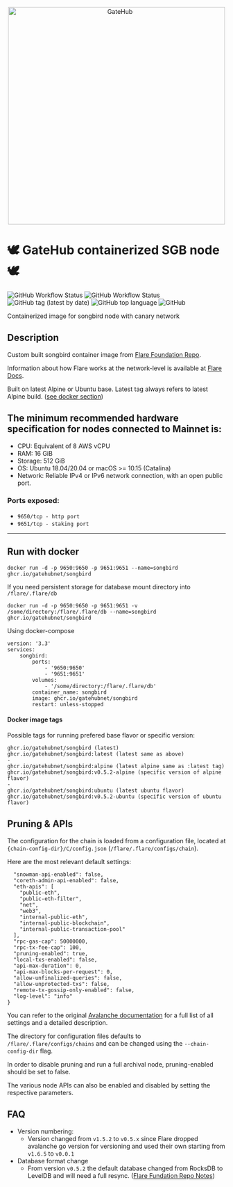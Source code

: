<p align="center">
    <a href="https://gatehub.net">
      <img src="https://cdn.gatehub.net/img/gatehub_logo_blue.svg" alt="GateHub"/ width="500px">
    </a>
</p>

# 🕊️ **GateHub containerized SGB node** 🕊️
![GitHub Workflow Status](https://img.shields.io/github/workflow/status/gatehubnet/songbird/Docker%20Test?color=blue&label=test&style=plastic)
![GitHub Workflow Status](https://img.shields.io/github/workflow/status/gatehubnet/songbird/Docker%20Image?style=plastic&logo=docker&color=blue)
![GitHub tag (latest by date)](https://img.shields.io/github/v/tag/gatehubnet/songbird?label=latest&style=plastic)
![GitHub top language](https://img.shields.io/github/languages/top/gatehubnet/songbird?color=blue&style=plastic)
![GitHub](https://img.shields.io/github/license/gatehubnet/songbird?color=blue&style=plastic)

Containerized image for songbird node with canary network

## **Description**

Custom built songbird container image from [Flare Foundation Repo](https://github.com/flare-foundation/flare).

Information about how Flare works at the network-level is available at [Flare Docs](https://docs.flare.network/en/).

Built on latest Alpine or Ubuntu base. Latest tag always refers to latest Alpine build. ([see docker section](#docker-image-tags))

## **The minimum recommended hardware specification for nodes connected to Mainnet is:**

- CPU: Equivalent of 8 AWS vCPU
- RAM: 16 GiB
- Storage: 512 GiB
- OS: Ubuntu 18.04/20.04 or macOS >= 10.15 (Catalina)
- Network: Reliable IPv4 or IPv6 network connection, with an open public port.

### **Ports exposed:**
- `9650/tcp - http port`
- `9651/tcp - staking port`
---
## **Run with docker**
```
docker run -d -p 9650:9650 -p 9651:9651 --name=songbird ghcr.io/gatehubnet/songbird
```
If you need persistent storage for database mount directory into `/flare/.flare/db`

```
docker run -d -p 9650:9650 -p 9651:9651 -v /some/directory:/flare/.flare/db --name=songbird ghcr.io/gatehubnet/songbird
```
Using docker-compose
```
version: '3.3'
services:
    songbird:
        ports:
            - '9650:9650'
            - '9651:9651'
        volumes:
            - '/some/directory:/flare/.flare/db'
        container_name: songbird
        image: ghcr.io/gatehubnet/songbird
        restart: unless-stopped
```
#### **Docker image tags**
Possible tags for running prefered base flavor or specific version:
```
ghcr.io/gatehubnet/songbird (latest)
ghcr.io/gatehubnet/songbird:latest (latest same as above)
-
ghcr.io/gatehubnet/songbird:alpine (latest alpine same as :latest tag)
ghcr.io/gatehubnet/songbird:v0.5.2-alpine (specific version of alpine flavor)
-
ghcr.io/gatehubnet/songbird:ubuntu (latest ubuntu flavor)
ghcr.io/gatehubnet/songbird:v0.5.2-ubuntu (specific version of ubuntu flavor)
```

## **Pruning & APIs**
The configuration for the chain is loaded from a configuration file, located at `{chain-config-dir}/C/config.json` (`/flare/.flare/configs/chain`).

Here are the most relevant default settings:

```{
  "snowman-api-enabled": false,
  "coreth-admin-api-enabled": false,
  "eth-apis": [
    "public-eth",
    "public-eth-filter",
    "net",
    "web3",
    "internal-public-eth",
    "internal-public-blockchain",
    "internal-public-transaction-pool"
  ],
  "rpc-gas-cap": 50000000,
  "rpc-tx-fee-cap": 100,
  "pruning-enabled": true,
  "local-txs-enabled": false,
  "api-max-duration": 0,
  "api-max-blocks-per-request": 0,
  "allow-unfinalized-queries": false,
  "allow-unprotected-txs": false,
  "remote-tx-gossip-only-enabled": false,
  "log-level": "info"
}
```
You can refer to the original [Avalanche documentation](https://docs.avax.network/build/references/avalanchego-config-flags/#c-chain-configs) for a full list of all settings and a detailed description.

The directory for configuration files defaults to `/flare/.flare/configs/chains` and can be changed using the `--chain-config-dir` flag.

In order to disable pruning and run a full archival node, pruning-enabled should be set to false.

The various node APIs can also be enabled and disabled by setting the respective parameters.

## **FAQ**
- Version numbering:
  - Version changed from `v1.5.2` to `v0.5.x` since Flare dropped avalanche go version for versioning and used their own starting from `v1.6.5` to `v0.0.1`
- Database format change
  - From version `v0.5.2` the default database changed from RocksDB to LevelDB and will need a full resync. ([Flare Fundation Repo Notes](https://github.com/flare-foundation/flare#legacy-version-upgrade))
